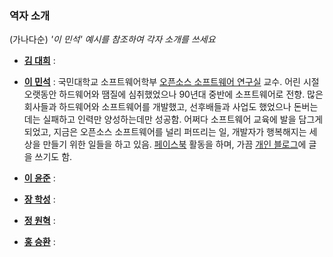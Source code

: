 ﻿### 역자 소개

(가나다순)
*'이 민석' 예시를 참조하여 각자 소개를 쓰세요*

* [**김 대희**](mailto:) :

* [**이 민석**](mailto:ykhl1itj@gmail.com) : 국민대학교 소프트웨어학부 [오픈소스 소프트웨어 연구실](https://KMU-OSS-Laboratory.github.io) 교수. 어린 시절 오랫동안 하드웨어와 땜질에 심취했었으나 90년대 중반에 소프트웨어로 전향. 많은 회사들과 하드웨어와 소프트웨어를 개발했고, 선후배들과 사업도 했었으나 돈버는 데는 실패하고 인력만 양성하는데만 성공함. 어쩌다 소프트웨어 교육에 발을 담그게 되었고, 지금은 오픈소스 소프트웨어를 널리 퍼뜨리는 일, 개발자가 행복해지는 세상을 만들기 위한 일들을 하고 있음. [페이스북](https://www.facebook.com/minsuk.lee0) 활동을 하며, 가끔 [개인 블로그](http://hl1itj.tistory.com)에 글을 쓰기도 함.

* [**이 윤준**](mailto:) : 

* [**장 학성**](mailto:) :

* [**정 원혁**](mailto:) :

* [**홍 승환**](mailto:hj332921@gmail.com) :


